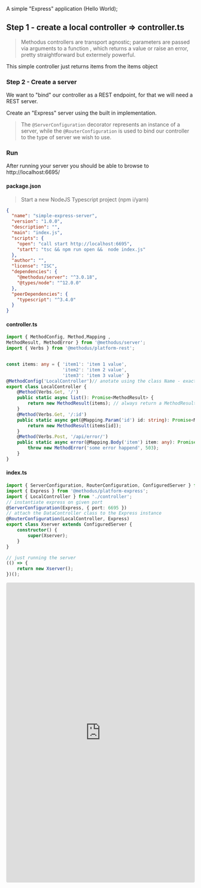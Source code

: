 
 A simple "Express" application (Hello World);






## Step 1 - create a local controller => controller.ts
> Methodus controllers are transport agnostic; parameters are passed via arguments to a function , which returns a value or raise an error, pretty straightforward but extermely powerful.

This simple controller just returns items from the items object



### Step 2 - Create a server
We want to "bind" our controller as a REST endpoint, for that we will need a REST server.

Create an "Express" server using the built in implementation.
> The `@ServerConfiguration` decorator represents an instance of a server,
> while the `@RouterConfiguration` is used to bind our controller to the type of server we wish to use.



### Run
After running your server you should be able to browse to http://localhost:6695/





<!-- tabs:start -->

#### **package.json**

> Start a new NodeJS Typescript project (npm i/yarn)
```Json
{
  "name": "simple-express-server",
  "version": "1.0.0",
  "description": "",
  "main": "index.js",
  "scripts": {
    "open": "call start http://localhost:6695",
    "start": "tsc && npm run open &&  node index.js"
  },
  "author": "",
  "license": "ISC",
  "dependencies": {
    "@methodus/server": "^3.0.18",
    "@types/node": "^12.0.0"
  },
  "peerDependencies": {
    "typescript": "^3.4.0"
  }
}
```

#### **controller.ts**

```typescript
import { MethodConfig, Method,Mapping ,
MethodResult, MethodError } from '@methodus/server';
import { Verbs } from '@methodus/platform-rest';


const items: any = { 'item1': 'item 1 value',
                     'item2': 'item 2 value',
                     'item3': 'item 3 value' }
@MethodConfig('LocalController')// anotate using the class Name - exact!
export class LocalController {
    @Method(Verbs.Get, '/')
    public static async list(): Promise<MethodResult> {
        return new MethodResult(items); // always return a MethodResult object
    }
    @Method(Verbs.Get, '/:id')
    public static async get(@Mapping.Param('id') id: string): Promise<MethodResult> {
        return new MethodResult(items[id]);
    }
    @Method(Verbs.Post, '/api/error/')
    public static async error(@Mapping.Body('item') item: any): Promise<MethodResult> {
        throw new MethodError('some error happend', 503);
    }
}
```

#### **index.ts**

```typescript
import { ServerConfiguration, RouterConfiguration, ConfiguredServer } from '@methodus/server';
import { Express } from '@methodus/platform-express';
import { LocalController } from './controller';
// instantiate express on given port
@ServerConfiguration(Express, { port: 6695 }) 
// attach the DataController class to the Express instance 
@RouterConfiguration(LocalController, Express) 
export class Xserver extends ConfiguredServer {
    constructor() {
        super(Xserver);
    }
}

// just running the server
(() => {
    return new Xserver();
})();
```

<!-- tabs:end -->


<iframe src="https://codesandbox.io/embed/methodus-simple-express-server-l9zu1?fontsize=12&hidenavigation=0&module=/src/index.ts&moduleview=1" title="Methodus - Simple Express Server" allow="geolocation; microphone; camera; midi; vr; accelerometer; gyroscope; payment; ambient-light-sensor; encrypted-media" style="width:100%; height:800px; border:0; border-radius: 4px; overflow:hidden;" sandbox="allow-modals allow-forms allow-popups allow-scripts allow-same-origin"></iframe>

